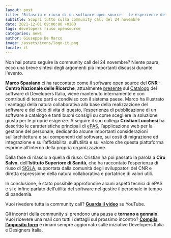 ```yaml
---
layout: post
title: "Rilascio e riuso di un software open source - le esperienze del CNR e dell’ISS"
subtitle: Scopri tutto sulla community call del 24 novembre 
date: 2021-12-01 09:00:00 +0200
tags: developers riuso opensource
categories: news
author: Giuseppe De Marco
image: /assets/icons/logo-it.png
locale: it
---
```

Non hai potuto seguire la community call del 24 novembre? Niente paura, ecco una breve sintesi degli argomenti più importanti discussi durante l'evento. 

**Marco Spasiano** ci ha raccontato come il software open source del **CNR - Centro Nazionale delle Ricerche**, attualmente [presente](https://developers.italia.it/it/pa/cnr.html) sul [Catalogo](https://developers.italia.it/it/software) del software di Developers Italia, viene mantenuto internamente e con contributi di terze parti e condiviso con il sistema paese. Marco ha illustrato i vantaggi della natura collaborativa alla base della realizzazione del software e del ciclo di vita di questo, l’esperienza di pubblicazione di un software a catalogo e tanti buoni consigli su come scegliere la soluzione giusta per le proprie esigenze. A seguire il suo collega **Cristian Lucchesi** ha descritto le caratteristiche principali di [ePAS](https://developers.italia.it/it/software/cnr-consiglionazionaledellericerche-epas), l’applicazione web per la gestione del personale, dedicando alcune importanti considerazioni sull’architettura e sui componenti del software, sui costi di migrazione ed integrazione e sull’affidabilità, sull’utilità e sul valore che questa piattaforma esprime all’interno della propria organizzazione. 

Dalla fase di rilascio a quella di riuso: Cristian ha poi passato la parola a **Ciro Salvo**, dell’**Istituto Superiore di Sanità**, che ha raccontato l’esperienza di riuso di [SIGLA](https://developers.italia.it/it/software/cnr-consiglionazionaledellericerche-sigla-main), supportata dalla comunità degli sviluppatori del CNR e diretta espressione della natura collaborativa e portatrice di valori utili. 

In conclusione, è stato possibile approfondire alcuni aspetti tecnici di ePAS e si è infine parlato dell’utilità del software nel gestire il personale in tempo di pandemia.

Vuoi rivedere tutta la community call? **[Guarda il video](https://www.youtube.com/watch?v=Q6bCRei3UHU&list=PLLZQsns4g-N5Eu8xv0L-iYhGU-IWBQSTL)** su YouTube. 

Gli incontri della community si prendono una pausa e **tornano a gennaio**. Vuoi ricevere una mail con tutti i dettagli sul prossimo incontro? **[Compila l’apposito form](https://ec.europa.eu/eusurvey/runner/InfoDesDev)** e rimani sempre aggiornato sulle iniziative Developers Italia e Designers Italia.
